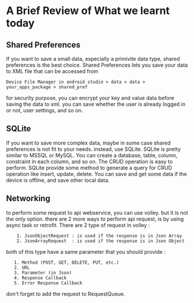# A Brief Review of What we learnt today
## Shared Preferences
If you want to save a small data, especially a primivite data type, shared preferences is the best choice. Shared Preferences lets you save
your data to XML file that can be accessed from 

    Device File Manager in android studio > data > data > your_apps_package > shared_pref

for security purpose, you can encrypt your key and value data before saving the data to xml. you can save whether the user is already logged in or not, user settings, and so on.

## SQLite
If you want to save more complex data, maybe in some case shared preferences is not fit to your needs. instead, use SQLite. SQLite is pretty similar to MSSQL or MySQL. You can create a database, table, column, constraint in each column, and so on. The CRUD operation is easy to perform. SQLite provide some method to generate a query for CRUD operation like insert, update, delete. You can save and get some data if the device is offline, and save other local data.

## Networking
to perform some request to api webservice, you can use volley. but it is not the only option. there are 2 more ways to perform api request, is by using async task or retrofit. There are 2 type of request in volley :

        1. JsonObjectRequest : is used if the response is in Json Array
        2. JsonArrayRequest  : is used if the response is in Json Object

both of this type have a same parameter that you should provide :
    
       1. Method (POST, GET, DELETE, PUT, etc.)
       2. URL
       3. Parameter (in Json)
       4. Response Callback
       5. Error Response Callback
       
don't forget to add the request to RequestQueue.
